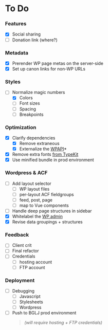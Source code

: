 To Do
===

### Features

- [x] Social sharing
- [ ] Donation link (where?)

### Metadata

- [x] Prerender WP page metas on the server-side
- [x] Set up canon links for non-WP URLs

### Styles

- [ ] Normalize magic numbers
  - [x] Colors
  - [ ] Font sizes
  - [ ] Spacing
  - [ ] Breakpoints
    
### Optimization

- [x] Clarify dependencies
  - [x] Remove extraneous
  - [x] Externalize the [WPAPI](https://github.com/WP-API/node-wpapi)*
- [x] Remove extra fonts [from TypeKit](https://typekit.com/kit_editor/kits/xoz1ltr)
- [x] Use minified bundle in prod environment

### Wordpress & ACF

- [ ] Add layout selector
  - [ ] WP layout files
  - [ ] per-layout ACF fieldgroups
  - [ ] feed, post, page
  - [ ] map to Vue components
- [ ] Handle deep page structures in sidebar
- [x] Whitelabel the [WP admin](http://rgd2.co/clients/BGLJ/wp-admin)
- [x] Revise data groupings + structures

### Feedback

- [ ] Client crit
- [ ] Final refactor
- [ ] Credentials
  - [ ] hosting account
  - [ ] FTP account

### Deployment

- [ ] Debugging
  - [ ] Javascript
  - [ ] Stylesheets
  - [ ] Wordpress
- [ ] Push to BGLJ prod environment
  > *(will require hosting + FTP credentials)*